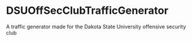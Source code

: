 # DSUOffSecClubTrafficGenerator
A traffic generator made for the Dakota State University offensive security club
